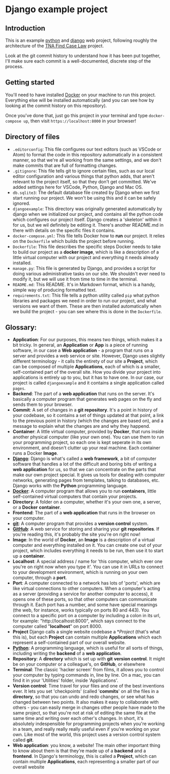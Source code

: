 # Django example project

## Introduction
This is an example [python](https://www.python.org/) and [django](https://www.djangoproject.com/) web project, following roughly the architecture of the [TNA Find Case Law](https://github.com/nationalarchives/ds-caselaw-public-ui) project.

Look at the git commit history to understand how it has been put together, I'll make sure each commit is a well-documented, discrete step of the process.

## Getting started

You'll need to have installed [Docker](https://www.docker.com/) on your machine to run this project. Everything else will be installed automatically (and you can see how by looking at the commit history on this repository).

Once you've done that, just go this project in your terminal and type `docker-compose up`, then visit `https://localhost:8000` in your browser!


## Directory of files
 * `.editorconfig`: This file configures our text editors (such as VSCode or Atom) to format the code in this repository automatically in a consistent manner, so that we're all working from the same settings, and we don't make commits that are full of formatting changes.
 * `.gitignore`: This file tells git to ignore certain files, such as our local editor configuration and various things that python adds, that aren't relevant to the project itself, so that they don't get committed. We've added settings here for VSCode, Python, Django and Mac OS.
 * `db.sqlite3`: The default database file created by Django when we first start running our project. We won't be using this and it can be safely ignored.
 * `djangoexample`: This directory was originally generated automatically by django when we initialized our project, and contains all the python code which configures our project itself. Django creates a 'skeleton' within it for us, but we wil definitely be editing it. There's another README.md in there with details on the specific files it contains.
 * `docker-compose.yml`: This file tells Docker how to **run** our project. It relies on the `Dockerfile` which builds the project before running.
 * `Dockerfile`: This file describes the specific steps Docker needs to take to build our project as a **docker image**, which is like a description of a little virtual computer with our project and everything it needs already installed.
 * `manage.py`: This file is generated by Django, and provides a script for doing various administrative tasks on our site. We shouldn't ever need to modify it, but we will use it from time to time in the terminal.
 * `README.md`: This README. It's in Markdown format, which is a handy, simple way of producing formatted text.
 * `requirements.txt`: This file tells a python utility called `pip` what python libraries and packages we need in order to run our project, and what versions we want of them. These are then installed automatically when we build the project - you can see where this is done in the `Dockerfile`.

 ## Glossary:
 * **Application**: For our purposes, this means two things, which makes it a bit tricky. In general, an **Application** or **App** is a piece of running software, in our case a **Web application** - a program that runs on a server and provides a web service or site. However, Django uses slightly different terminology - it calls the entirety of our site a **Project**, which can be composed of multiple **Applications**, each of which is a smaller, self-contained part of the overall site. How you divide your project into applications is entirely up to you, but it has to have one. In our case, our project is called `djangoexample` and it contains a single application called `pages`.
 * **Backend**: The part of a **web application** that runs on the server. It's basically a computer program that generates web pages on the fly and sends them to your browser.
 * **Commit**: A set of changes in a **git** **repository**. It's a point in history of your codebase, so it contains a set of things updated at that point, a link to the previous point in history (which the changes are based on), and a message to explain what the changes are and why they happend.
 * **Container**: A little virtual computer, provided by **Docker**, that runs inside another physical computer (like your own one). You can use them to run your programming project, so each one is kept seperate in its own environment, and doesn't clutter up your real machine. Each container runs a Docker **Image**.
 * **[Django](https://www.djangoproject.com/)**: Django is what's called a **web framework**, a bit of computer software that handles a lot of the difficult and boring bits of writing a **web application** for us, so that we can concentrate on the parts that make our own project special. It gives us tools for dealing with computer networks, generating pages from templates, talking to databases, etc. Django works with the **Python** programming language.
 * **[Docker](https://www.docker.com/)**: A computer program that allows you to run **containers**, little self-contained virtual computers that contain your projects.
 * **Directory**: A folder on a computer, whether it's your own one, a server, or a **Docker** **container**.
 * **Frontend**: The part of a **web application** that runs in the browser on your computer.
 * **[git](https://git-scm.com/)**: A computer program that provides a  **version control** system.
 * **[GitHub](https://github.com)**: A web service for storing and sharing your **git** **repositories**. If you're reading this, it's probably the site you're on right now!
 * **Image**: In the world of **Docker**, an **Image** is a description of a virtual computer and everything installed on it. You can create one out of your project, which includes everything it needs to be run, then use it to start up a **container**.
 * **Localhost**: A special address / name for 'this computer, which ever one you're on  right now when you type it'. You can use it in URLs to connect to your development environment, which is running on your own computer, through a **port**.
 * **Port**: A computer connected to a network has lots of 'ports', which are like virtual connections to other computers. When a computer's acting as a server (providing a service for another computer to access), it opens one of these ports, so that other computers can communicate through it. Each port has a number, and some have special meanings (the web, for instance, works typically on ports 80 and 443). You connect to a specific port on a computer by including a colon in its url, for example: "http://localhost:8000", which says connect to the computer called "**localhost**" on port 8000.
 * **Project** Django calls a single website codebase a **Project* (that's what this is), but each **Project** can contain multiple **Applications** which each represent a self-contained part of our overall website.
 * **[Python](https://www.python.org/)**: A programming language, which is useful for all sorts of things, including writing the **backend** of a **web application**.
 * **Repository**: A **directory** which is set up with **git** **version control**. It might be on your computer or a colleague's, on **GitHub**, or elsewhere
 * **Terminal**: The classic 'hacker screen' from films, it allows you to control your computer by typing commands in, line by line. On a mac, you can find it in your 'Utilities' folder, inside 'Applications'.
 * **Version control**: Time travel for your files and one of the best inventions ever. It lets you set 'checkpoints' (called '**commits**' on all the files in a **directory**, so that you can undo and redo changes, or see what has changed between two points. It also makes it easy to collaborate with others - you can easily merge in changes other people have made to the same project, so that you're not at risk of editing the same file at the same time and writing over each other's changes. In short, it's absolutely indespensible for programming projects when you're working in a team, and really really really useful even if you're working on your own. Like most of the world, this project uses a version control system called **git**.
 * **Web application**: you know, a website! The main other important thing to know about them is that they're made up of a **backend** and a **frontend**. In Django's terminology, this is called a **Project**, which can contain multiple **Applications**, each representing a smaller part of our overall website